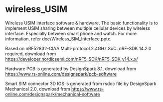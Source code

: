 # wireless_USIM
Wireless USIM interface software &amp; hardware. The basic functionality is to implement USIM sharing between multiple cellular devices by wireless interface. Especially between smart phone and watch. For more information, refer doc/Wireless_SIM_Interface.pptx.

Based on nRF52832-CIAA Multi-protocol 2.4GHz SoC. nRF-SDK 14.2.0 required, download from https://developer.nordicsemi.com/nRF5_SDK/nRF5_SDK_v14.x.x/

Hardware PCB is generated by DesignSpark 8.1, download from https://www.rs-online.com/designspark/pcb-software

Smart SIM connector 3D IGS is generated from rsdoc file by DesignSpark Mechanical 2.0, download from https://www.rs-online.com/designspark/mechanical-software

